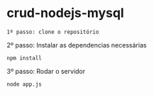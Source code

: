 # crud-nodejs-mysql
```
1º passo: clone o repositório
```

2º passo: Instalar as dependencias necessárias

```
npm install
```
3º passo: Rodar o servidor

```
node app.js
```
